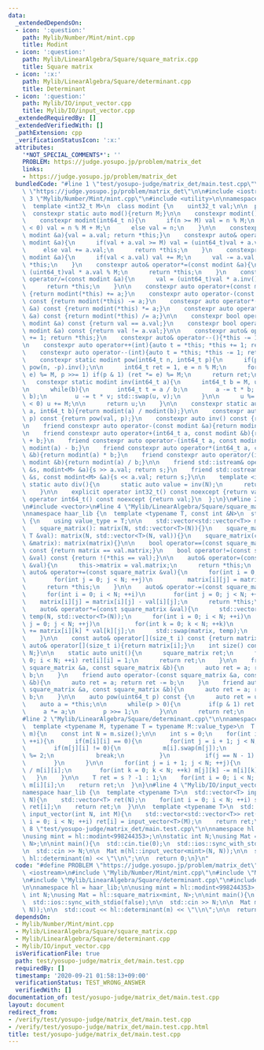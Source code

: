```yaml
---
data:
  _extendedDependsOn:
  - icon: ':question:'
    path: Mylib/Number/Mint/mint.cpp
    title: Modint
  - icon: ':question:'
    path: Mylib/LinearAlgebra/Square/square_matrix.cpp
    title: Square matrix
  - icon: ':x:'
    path: Mylib/LinearAlgebra/Square/determinant.cpp
    title: Determinant
  - icon: ':question:'
    path: Mylib/IO/input_vector.cpp
    title: Mylib/IO/input_vector.cpp
  _extendedRequiredBy: []
  _extendedVerifiedWith: []
  _pathExtension: cpp
  _verificationStatusIcon: ':x:'
  attributes:
    '*NOT_SPECIAL_COMMENTS*': ''
    PROBLEM: https://judge.yosupo.jp/problem/matrix_det
    links:
    - https://judge.yosupo.jp/problem/matrix_det
  bundledCode: "#line 1 \"test/yosupo-judge/matrix_det/main.test.cpp\"\n#define PROBLEM\
    \ \"https://judge.yosupo.jp/problem/matrix_det\"\n\n#include <iostream>\n#line\
    \ 3 \"Mylib/Number/Mint/mint.cpp\"\n#include <utility>\n\nnamespace haar_lib {\n\
    \  template <int32_t M>\n  class modint {\n    uint32_t val;\n\n  public:\n  \
    \  constexpr static auto mod(){return M;}\n\n    constexpr modint(): val(0){}\n\
    \    constexpr modint(int64_t n){\n      if(n >= M) val = n % M;\n      else if(n\
    \ < 0) val = n % M + M;\n      else val = n;\n    }\n\n    constexpr auto& operator=(const\
    \ modint &a){val = a.val; return *this;}\n    constexpr auto& operator+=(const\
    \ modint &a){\n      if(val + a.val >= M) val = (uint64_t)val + a.val - M;\n \
    \     else val += a.val;\n      return *this;\n    }\n    constexpr auto& operator-=(const\
    \ modint &a){\n      if(val < a.val) val += M;\n      val -= a.val;\n      return\
    \ *this;\n    }\n    constexpr auto& operator*=(const modint &a){\n      val =\
    \ (uint64_t)val * a.val % M;\n      return *this;\n    }\n    constexpr auto&\
    \ operator/=(const modint &a){\n      val = (uint64_t)val * a.inv().val % M;\n\
    \      return *this;\n    }\n\n    constexpr auto operator+(const modint &a) const\
    \ {return modint(*this) += a;}\n    constexpr auto operator-(const modint &a)\
    \ const {return modint(*this) -= a;}\n    constexpr auto operator*(const modint\
    \ &a) const {return modint(*this) *= a;}\n    constexpr auto operator/(const modint\
    \ &a) const {return modint(*this) /= a;}\n\n    constexpr bool operator==(const\
    \ modint &a) const {return val == a.val;}\n    constexpr bool operator!=(const\
    \ modint &a) const {return val != a.val;}\n\n    constexpr auto& operator++(){*this\
    \ += 1; return *this;}\n    constexpr auto& operator--(){*this -= 1; return *this;}\n\
    \n    constexpr auto operator++(int){auto t = *this; *this += 1; return t;}\n\
    \    constexpr auto operator--(int){auto t = *this; *this -= 1; return t;}\n\n\
    \    constexpr static modint pow(int64_t n, int64_t p){\n      if(p < 0) return\
    \ pow(n, -p).inv();\n\n      int64_t ret = 1, e = n % M;\n      for(; p; (e *=\
    \ e) %= M, p >>= 1) if(p & 1) (ret *= e) %= M;\n      return ret;\n    }\n\n \
    \   constexpr static modint inv(int64_t a){\n      int64_t b = M, u = 1, v = 0;\n\
    \n      while(b){\n        int64_t t = a / b;\n        a -= t * b; std::swap(a,\
    \ b);\n        u -= t * v; std::swap(u, v);\n      }\n\n      u %= M;\n      if(u\
    \ < 0) u += M;\n\n      return u;\n    }\n\n    constexpr static auto frac(int64_t\
    \ a, int64_t b){return modint(a) / modint(b);}\n\n    constexpr auto pow(int64_t\
    \ p) const {return pow(val, p);}\n    constexpr auto inv() const {return inv(val);}\n\
    \n    friend constexpr auto operator-(const modint &a){return modint(M - a.val);}\n\
    \n    friend constexpr auto operator+(int64_t a, const modint &b){return modint(a)\
    \ + b;}\n    friend constexpr auto operator-(int64_t a, const modint &b){return\
    \ modint(a) - b;}\n    friend constexpr auto operator*(int64_t a, const modint\
    \ &b){return modint(a) * b;}\n    friend constexpr auto operator/(int64_t a, const\
    \ modint &b){return modint(a) / b;}\n\n    friend std::istream& operator>>(std::istream\
    \ &s, modint<M> &a){s >> a.val; return s;}\n    friend std::ostream& operator<<(std::ostream\
    \ &s, const modint<M> &a){s << a.val; return s;}\n\n    template <int N>\n   \
    \ static auto div(){\n      static auto value = inv(N);\n      return value;\n\
    \    }\n\n    explicit operator int32_t() const noexcept {return val;}\n    explicit\
    \ operator int64_t() const noexcept {return val;}\n  };\n}\n#line 2 \"Mylib/LinearAlgebra/Square/square_matrix.cpp\"\
    \n#include <vector>\n#line 4 \"Mylib/LinearAlgebra/Square/square_matrix.cpp\"\n\
    \nnamespace haar_lib {\n  template <typename T, const int &N>\n  struct square_matrix\
    \ {\n    using value_type = T;\n\n    std::vector<std::vector<T>> matrix;\n\n\
    \    square_matrix(): matrix(N, std::vector<T>(N)){}\n    square_matrix(const\
    \ T &val): matrix(N, std::vector<T>(N, val)){}\n    square_matrix(const std::vector<std::vector<T>>\
    \ &matrix): matrix(matrix){}\n\n    bool operator==(const square_matrix &val)\
    \ const {return matrix == val.matrix;}\n    bool operator!=(const square_matrix\
    \ &val) const {return !(*this == val);}\n\n    auto& operator=(const square_matrix\
    \ &val){\n      this->matrix = val.matrix;\n      return *this;\n    }\n\n   \
    \ auto& operator+=(const square_matrix &val){\n      for(int i = 0; i < N; ++i)\n\
    \        for(int j = 0; j < N; ++j)\n          matrix[i][j] = matrix[i][j] + val[i][j];\n\
    \      return *this;\n    }\n\n    auto& operator-=(const square_matrix &val){\n\
    \      for(int i = 0; i < N; ++i)\n        for(int j = 0; j < N; ++j)\n      \
    \    matrix[i][j] = matrix[i][j] - val[i][j];\n      return *this;\n    }\n\n\
    \    auto& operator*=(const square_matrix &val){\n      std::vector<std::vector<T>>\
    \ temp(N, std::vector<T>(N));\n      for(int i = 0; i < N; ++i)\n        for(int\
    \ j = 0; j < N; ++j)\n          for(int k = 0; k < N; ++k)\n            temp[i][j]\
    \ += matrix[i][k] * val[k][j];\n      std::swap(matrix, temp);\n      return *this;\n\
    \    }\n\n    const auto& operator[](size_t i) const {return matrix[i];}\n   \
    \ auto& operator[](size_t i){return matrix[i];}\n    int size() const {return\
    \ N;}\n\n    static auto unit(){\n      square_matrix ret;\n      for(int i =\
    \ 0; i < N; ++i) ret[i][i] = 1;\n      return ret;\n    }\n\n    friend auto operator+(const\
    \ square_matrix &a, const square_matrix &b){\n      auto ret = a; return ret +=\
    \ b;\n    }\n    friend auto operator-(const square_matrix &a, const square_matrix\
    \ &b){\n      auto ret = a; return ret -= b;\n    }\n    friend auto operator*(const\
    \ square_matrix &a, const square_matrix &b){\n      auto ret = a; return ret *=\
    \ b;\n    }\n\n    auto pow(uint64_t p) const {\n      auto ret = unit();\n  \
    \    auto a = *this;\n\n      while(p > 0){\n        if(p & 1) ret *= a;\n   \
    \     a *= a;\n        p >>= 1;\n      }\n\n      return ret;\n    }\n  };\n}\n\
    #line 2 \"Mylib/LinearAlgebra/Square/determinant.cpp\"\n\nnamespace haar_lib {\n\
    \  template <typename M, typename T = typename M::value_type>\n  T determinant(M\
    \ m){\n    const int N = m.size();\n\n    int s = 0;\n    for(int i = 0; i < N;\
    \ ++i){\n      if(m[i][i] == 0){\n        for(int j = i + 1; j < N; ++j){\n  \
    \        if(m[j][i] != 0){\n            m[i].swap(m[j]);\n            (s += 1)\
    \ %= 2;\n            break;\n          }\n          if(j == N - 1) return 0;\n\
    \        }\n      }\n\n      for(int j = i + 1; j < N; ++j){\n        T t = m[j][i]\
    \ / m[i][i];\n        for(int k = 0; k < N; ++k) m[j][k] -= m[i][k] * t;\n   \
    \   }\n    }\n\n    T ret = s ? -1 : 1;\n    for(int i = 0; i < N; ++i) ret *=\
    \ m[i][i];\n    return ret;\n  }\n}\n#line 4 \"Mylib/IO/input_vector.cpp\"\n\n\
    namespace haar_lib {\n  template <typename T>\n  std::vector<T> input_vector(int\
    \ N){\n    std::vector<T> ret(N);\n    for(int i = 0; i < N; ++i) std::cin >>\
    \ ret[i];\n    return ret;\n  }\n\n  template <typename T>\n  std::vector<std::vector<T>>\
    \ input_vector(int N, int M){\n    std::vector<std::vector<T>> ret(N);\n    for(int\
    \ i = 0; i < N; ++i) ret[i] = input_vector<T>(M);\n    return ret;\n  }\n}\n#line\
    \ 8 \"test/yosupo-judge/matrix_det/main.test.cpp\"\n\nnamespace hl = haar_lib;\n\
    \nusing mint = hl::modint<998244353>;\n\nstatic int N;\nusing Mat = hl::square_matrix<mint,\
    \ N>;\n\nint main(){\n  std::cin.tie(0);\n  std::ios::sync_with_stdio(false);\n\
    \n  std::cin >> N;\n\n  Mat m(hl::input_vector<mint>(N, N));\n\n  std::cout <<\
    \ hl::determinant(m) << \"\\n\";\n\n  return 0;\n}\n"
  code: "#define PROBLEM \"https://judge.yosupo.jp/problem/matrix_det\"\n\n#include\
    \ <iostream>\n#include \"Mylib/Number/Mint/mint.cpp\"\n#include \"Mylib/LinearAlgebra/Square/square_matrix.cpp\"\
    \n#include \"Mylib/LinearAlgebra/Square/determinant.cpp\"\n#include \"Mylib/IO/input_vector.cpp\"\
    \n\nnamespace hl = haar_lib;\n\nusing mint = hl::modint<998244353>;\n\nstatic\
    \ int N;\nusing Mat = hl::square_matrix<mint, N>;\n\nint main(){\n  std::cin.tie(0);\n\
    \  std::ios::sync_with_stdio(false);\n\n  std::cin >> N;\n\n  Mat m(hl::input_vector<mint>(N,\
    \ N));\n\n  std::cout << hl::determinant(m) << \"\\n\";\n\n  return 0;\n}\n"
  dependsOn:
  - Mylib/Number/Mint/mint.cpp
  - Mylib/LinearAlgebra/Square/square_matrix.cpp
  - Mylib/LinearAlgebra/Square/determinant.cpp
  - Mylib/IO/input_vector.cpp
  isVerificationFile: true
  path: test/yosupo-judge/matrix_det/main.test.cpp
  requiredBy: []
  timestamp: '2020-09-21 01:58:13+09:00'
  verificationStatus: TEST_WRONG_ANSWER
  verifiedWith: []
documentation_of: test/yosupo-judge/matrix_det/main.test.cpp
layout: document
redirect_from:
- /verify/test/yosupo-judge/matrix_det/main.test.cpp
- /verify/test/yosupo-judge/matrix_det/main.test.cpp.html
title: test/yosupo-judge/matrix_det/main.test.cpp
---
```

